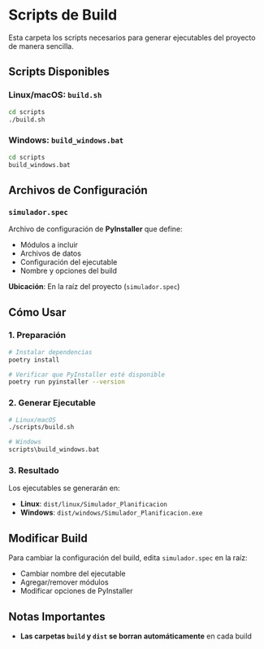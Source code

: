 # Scripts de Build

Esta carpeta los scripts necesarios para generar ejecutables del proyecto de manera sencilla.

## Scripts Disponibles

### Linux/macOS: `build.sh`
```bash
cd scripts
./build.sh
```

###  Windows: `build_windows.bat`
```bash
cd scripts
build_windows.bat
```

## Archivos de Configuración

### `simulador.spec`
Archivo de configuración de **PyInstaller** que define:
- Módulos a incluir
- Archivos de datos
- Configuración del ejecutable
- Nombre y opciones del build

**Ubicación**: En la raíz del proyecto (`simulador.spec`)

## Cómo Usar

### 1. Preparación
```bash
# Instalar dependencias
poetry install

# Verificar que PyInstaller esté disponible
poetry run pyinstaller --version
```

### 2. Generar Ejecutable
```bash
# Linux/macOS
./scripts/build.sh

# Windows
scripts\build_windows.bat
```

### 3. Resultado
Los ejecutables se generarán en:
- **Linux**: `dist/linux/Simulador_Planificacion`
- **Windows**: `dist/windows/Simulador_Planificacion.exe`


## Modificar Build

Para cambiar la configuración del build, edita `simulador.spec` en la raíz:
- Cambiar nombre del ejecutable
- Agregar/remover módulos
- Modificar opciones de PyInstaller


## Notas Importantes

- **Las carpetas `build` y `dist` se borran automáticamente** en cada build

